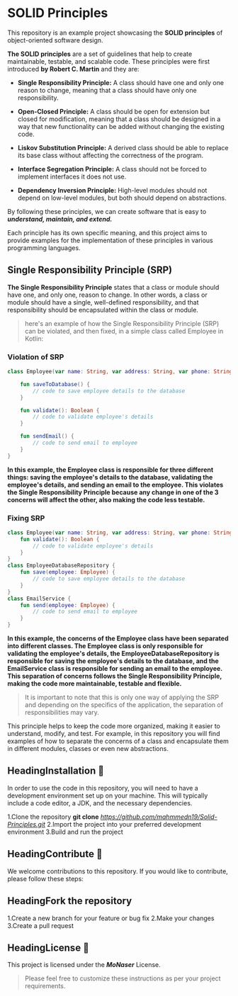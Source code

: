 
# SOLID Principles

This repository is an example project showcasing the **SOLID principles** of object-oriented software design. 

**The SOLID principles** are a set of guidelines that help to create maintainable, testable, and scalable code. These principles were first introduced **by Robert C. Martin** and they are:

- **Single Responsibility Principle:** A class should have one and only one reason to change, meaning that a class should have only one responsibility.

- **Open-Closed Principle:** A class should be open for extension but closed for modification, meaning that a class should be designed in a way that new functionality can be added without changing the existing code.

- **Liskov Substitution Principle:** A derived class should be able to replace its base class without affecting the correctness of the program.

- **Interface Segregation Principle:** A class should not be forced to implement interfaces it does not use.

- **Dependency Inversion Principle:** High-level modules should not depend on low-level modules, but both should depend on abstractions.

By following these principles, we can create software that is easy to ***understand, maintain, and extend.***

Each principle has its own specific meaning, and this project aims to provide examples for the implementation of these principles in various programming languages.

## Single Responsibility Principle (SRP)
**The Single Responsibility Principle** states that a class or module should have one, and only one, reason to change. In other words, a class or module should have a single, well-defined responsibility, and that responsibility should be encapsulated within the class or module. 


> here's an example of how the Single Responsibility Principle (SRP) can
> be violated, and then fixed, in a simple class called Employee in
> Kotlin:



### Violation of SRP
```kotlin
class Employee(var name: String, var address: String, var phone: String, var email: String) {

    fun saveToDatabase() {
        // code to save employee details to the database
    }

    fun validate(): Boolean {
        // code to validate employee's details
    }

    fun sendEmail() {
        // code to send email to employee
    }
}
```
**In this example, the Employee class is responsible for three different things: saving the employee's details to the database, validating the employee's details, and sending an email to the employee. This violates the Single Responsibility Principle because any change in one of the 3 concerns will affect the other, also making the code less testable.**

### Fixing SRP
```kotlin
class Employee(var name: String, var address: String, var phone: String, var email: String) {
    fun validate(): Boolean {
        // code to validate employee's details
    }
}
class EmployeeDatabaseRepository {
    fun save(employee: Employee) {
        // code to save employee details to the database
    }
}
class EmailService {
    fun send(employee: Employee) {
        // code to send email to employee
    }
}
```
**In this example, the concerns of the Employee class have been separated into different classes. The Employee class is only responsible for validating the employee's details, the EmployeeDatabaseRepository is responsible for saving the employee's details to the database, and the EmailService class is responsible for sending an email to the employee. This separation of concerns follows the Single Responsibility Principle, making the code more maintainable, testable and flexible.**


> It is important to note that this is only one way of applying the SRP
> and depending on the specifics of the application, the separation of
> responsibilities may vary.




This principle helps to keep the code more organized, making it easier to understand, modify, and test. For example, in this repository you will find examples of how to separate the concerns of a class and encapsulate them in different modules, classes or even new abstractions.


## HeadingInstallation :wrench:

In order to use the code in this repository, you will need to have a development environment set up on your machine. This will typically include a code editor, a JDK, and the necessary dependencies.

1.Clone the repository **git clone** *https://github.com/mahmmedn19/Solid-Principles.git*
2.Import the project into your preferred development environment
3.Build and run the project

## HeadingContribute :handshake:

We welcome contributions to this repository. If you would like to contribute, please follow these steps:

## HeadingFork the repository

1.Create a new branch for your feature or bug fix
2.Make your changes
3.Create a pull request

## HeadingLicense :page_with_curl:

This project is licensed under the ***MoNaser*** License.

> Please feel free to customize these instructions as per your project
> requirements.
